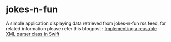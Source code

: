 # jokes-n-fun
A simple application displaying data retrieved from jokes-n-fun rss feed, for related information please refer this blogpost : [Implementing a reusable XML parser class in Swift](http://daemonconstruction.blogspot.in/2015/05/a-simple-reusable-xmlparser-in-swift.html)
